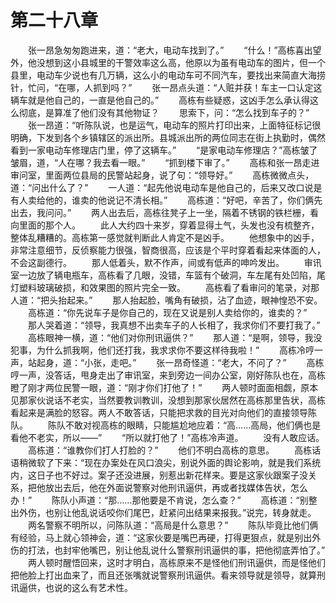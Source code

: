 #	第二十八章
　　张一昂急匆匆跑进来，道：“老大，电动车找到了。”
　　“什么！”高栋喜出望外，他没想到这小县城里的干警效率这么高，他原以为虽有电动车的图片，但一个县里，电动车少说也有几万辆，这么小的电动车可不同汽车，要找出来简直大海捞针，忙问，“在哪，人抓到吗？”
　　张一昂点头道：“人赃并获！车主一口认定这辆车就是他自己的，一直是他自己的。”
　　高栋有些疑惑，这凶手怎么承认得这么彻底，是算准了他们没有其他物证？
　　思索下，问：“怎么找到车子的？”
　　张一昂道：“听陈队说，也是运气，电动车的照片打印出来，上面特征标记很明确，下发到各个乡镇辖区的派出所。县城派出所的两位同志在街上执勤时，偶然看到一家电动车修理店门里，停了这辆车。”
　　“是家电动车修理店？”高栋皱了皱眉，道，“人在哪？我去看一眼。”
　　“抓到楼下审了。”
　　高栋和张一昂走进审问室，里面两位县局的民警站起身，说了句：“领导好。”
　　高栋微微点头，道：“问出什么了？”
　　一人道：“起先他说电动车是他自己的，后来又改口说是有人卖给他的，谁卖的他说记不清长相。”
　　高栋道：“好吧，辛苦了，你们俩先出去，我问问。”
　　两人出去后，高栋往凳子上一坐，隔着不锈钢的铁栏栅，看向里面的那个人。
　　此人大约四十来岁，穿着显得土气，头发也没有梳整齐，整体乱糟糟的。高栋第一感觉就判断此人肯定不是凶手。
　　他想象中的凶手，非常注意细节，反侦察能力很强，智商很高，应该是个平时穿着看起来体面的人，不会这副德行。
　　那人低着头，默不作声，间或有低声的呻吟发出。
　　审讯室一边放了辆电瓶车，高栋看了几眼，没错，车篮有个破洞，车左尾有处凹陷，尾灯塑料玻璃破损，和效果图的照片完全一致。
　　高栋看了看审问的笔录，对那人道：“把头抬起来。”
　　那人抬起脸，嘴角有破损，沾了血迹，眼神惶恐不安。
　　高栋道：“你先说车子是你自己的，现在又说是别人卖给你的，谁卖的？”
　　那人哭着道：“领导，我真想不出卖车子的人长相了，我求你们不要打我了。”
　　高栋眼神一横，道：“他们对你刑讯逼供？”
　　那人道：“是啊，领导，我没犯事，为什么抓我啊，他们还打我，我求求你不要这样待我啦！”
　　高栋冷哼一声，站起身，道：“小张，走吧。”
　　张一昂奇怪道：“老大，不问了？”
　　高栋哼一声，没答话，甩身走出了审讯室，来到旁边一间办公室，刚好陈队也在，高栋瞪了刚才两位民警一眼，道：“刚才你们打他了！”
　　两人顿时面面相觑，原本见那家伙说话不老实，当然要教训教训，没想到那家伙居然在高栋那里告状，高栋看起来是满脸的怒容。两人不敢答话，只能把求救的目光对向他们的直接领导陈队。
　　陈队不敢对视高栋的眼睛，只能尴尬地应着：“高……高局，他们俩也是看他不老实，所以——”
　　“所以就打他了！”高栋冷声道。
　　没有人敢应话。
　　高栋道：“谁教你们打人打脸的？”
　　他们不明白高栋的意思。
　　高栋话语稍微软了下来：“现在办案处在风口浪尖，别说外面的舆论影响，就是我们系统内，这日子也不好过。案子还没进展，别惹出新花样来。要是这家伙跟案子没关系，把他放出去后，他在外面说警察对他刑讯逼供，再或者找媒体告状，怎么办！”
　　陈队小声道：“那……那他要是不肯说，怎么查？”
　　高栋道：“别整出外伤，也别让他乱说话咬你们尾巴，赶紧问出结果来报我。”说完，转身就走。
　　两名警察不明所以，问陈队道：“高局是什么意思？”
　　陈队毕竟比他们俩有经验，马上就心领神会，道：“这家伙要是嘴巴再硬，打得更狠点，就是别出外伤的打法，也封牢他嘴巴，别让他乱说什么警察刑讯逼供的事，把他彻底弄怕了。”
　　两人顿时醒悟回来，这时才明白，高栋原来不是怪他们刑讯逼供，而是怪他们把他脸上打出血来了，而且还张嘴就说警察刑讯逼供。看来领导就是领导，就算刑讯逼供，也说的这么有艺术性。